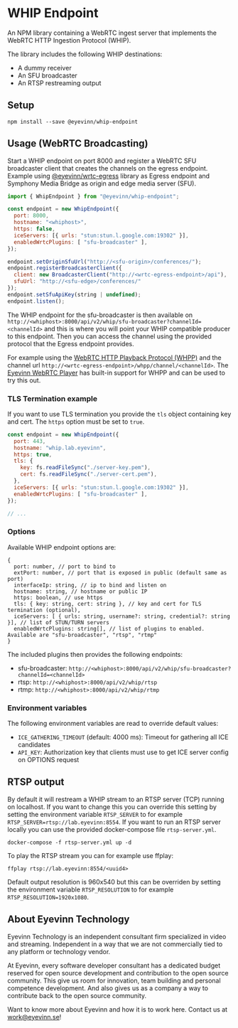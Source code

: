 # WHIP Endpoint

An NPM library containing a WebRTC ingest server that implements the WebRTC HTTP Ingestion Protocol (WHIP). 

The library includes the following WHIP destinations:
- A dummy receiver
- An SFU broadcaster
- An RTSP restreaming output

## Setup

```
npm install --save @eyevinn/whip-endpoint
```

## Usage (WebRTC Broadcasting)

Start a WHIP endpoint on port 8000 and register a WebRTC SFU broadcaster client that
creates the channels on the egress endpoint. Example using [@eyevinn/wrtc-egress](https://github.com/Eyevinn/wrtc-egress) library as Egress endpoint and Symphony Media Bridge as origin and edge media server (SFU).

```javascript
import { WhipEndpoint } from "@eyevinn/whip-endpoint";

const endpoint = new WhipEndpoint({ 
  port: 8000, 
  hostname: "<whiphost>",
  https: false,
  iceServers: [{ urls: "stun:stun.l.google.com:19302" }],
  enabledWrtcPlugins: [ "sfu-broadcaster" ], 
});

endpoint.setOriginSfuUrl("http://<sfu-origin>/conferences/");
endpoint.registerBroadcasterClient({
  client: new BroadcasterClient("http://<wrtc-egress-endpoint>/api"), 
  sfuUrl: "http://<sfu-edge>/conferences/"
});
endpoint.setSfuApiKey(string | undefined);
endpoint.listen();
```

The WHIP endpoint for the sfu-broadcaster is then available on `http://<whiphost>:8000/api/v2/whip/sfu-broadcaster?channelId=<channelId>` and this is where you will point your WHIP compatible producer to this endpoint.
Then you can access the channel using the provided protocol that the Egress endpoint provides. 

For example using the [WebRTC HTTP Playback Protocol (WHPP)](https://github.com/Eyevinn/webrtc-http-playback-protocol) and the channel url `http://<wrtc-egress-endpoint>/whpp/channel/<channelId>`. The [Eyevinn WebRTC Player](https://webrtc.player.eyevinn.technology) has built-in support for WHPP and can be used to try this out.

### TLS Termination example

If you want to use TLS termination you provide the `tls` object containing key and cert. The `https` option must be set to `true`.

```javascript
const endpoint = new WhipEndpoint({ 
  port: 443, 
  hostname: "whip.lab.eyevinn",
  https: true,
  tls: {
    key: fs.readFileSync("./server-key.pem"),
    cert: fs.readFileSync("./server-cert.pem"),
  },
  iceServers: [{ urls: "stun:stun.l.google.com:19302" }],
  enabledWrtcPlugins: [ "sfu-broadcaster" ], 
});

// ...
```

### Options

Available WHIP endpoint options are:

```
{
  port: number, // port to bind to
  extPort: number, // port that is exposed in public (default same as port)
  interfaceIp: string, // ip to bind and listen on
  hostname: string, // hostname or public IP
  https: boolean, // use https
  tls: { key: string, cert: string }, // key and cert for TLS termination (optional),
  iceServers: [ { urls: string, username?: string, credential?: string }], // list of STUN/TURN servers
  enabledWrtcPlugins: string[], // list of plugins to enabled. Available are "sfu-broadcaster", "rtsp", "rtmp"
}
```

The included plugins then provides the following endpoints:
- sfu-broadcaster: `http://<whiphost>:8000/api/v2/whip/sfu-broadcaster?channelId=<channelId>`
- rtsp: `http://<whiphost>:8000/api/v2/whip/rtsp`
- rtmp: `http://<whiphost>:8000/api/v2/whip/rtmp`

### Environment variables

The following environment variables are read to override default values:
- `ICE_GATHERING_TIMEOUT` (default: 4000 ms): Timeout for gathering all ICE candidates
- `API_KEY`: Authorization key that clients must use to get ICE server config on OPTIONS request

## RTSP output

By default it will restream a WHIP stream to an RTSP server (TCP) running on localhost. If you want to change this you can override this setting by setting the environment variable `RTSP_SERVER` to for example `RTSP_SERVER=rtsp://lab.eyevinn:8554`. If you want to run an RTSP server locally you can use the provided docker-compose file `rtsp-server.yml`.

```
docker-compose -f rtsp-server.yml up -d
```

To play the RTSP stream you can for example use ffplay:

```
ffplay rtsp://lab.eyevinn:8554/<uuid4>
```

Default output resolution is 960x540 but this can be overriden by setting the environment variable `RTSP_RESOLUTION` to for example `RTSP_RESOLUTION=1920x1080`.

## About Eyevinn Technology

Eyevinn Technology is an independent consultant firm specialized in video and streaming. Independent in a way that we are not commercially tied to any platform or technology vendor.

At Eyevinn, every software developer consultant has a dedicated budget reserved for open source development and contribution to the open source community. This give us room for innovation, team building and personal competence development. And also gives us as a company a way to contribute back to the open source community.

Want to know more about Eyevinn and how it is to work here. Contact us at work@eyevinn.se!
